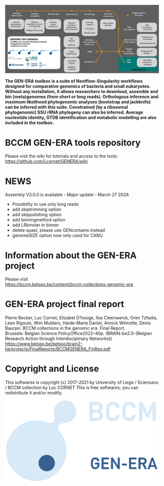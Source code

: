 
![pips](https://github.com/Lcornet/GENERA/blob/main/images/GENERA-pips.png)

**The GEN-ERA toolbox is a suite of Nextflow-Singularity workflows designed for comparative genomics of bacteria and small eukaryotes. Without any installation, it allows researchers to download, assemble and bin (meta)genomes (from short or long reads). Orthologous inference and maximum likelihood phylogenomic analyses (bootstrap and jackknife) can be inferred with this suite. Constrained (by a ribosomal phylogenomic) SSU rRNA phylogeny can also be inferred. Average nucleotide identity, GTDB identification and metabolic modelling are also included in the toolbox.**  

# BCCM GEN-ERA tools repository

Please visit the wiki for tutorials and access to the tools:
https://github.com/Lcornet/GENERA/wiki  

# NEWS
Assembly V3.0.0 is available - Major update - March 27 2024.  
- Possibility to use only long reads    
- add skiptrimming option  
- add skippolishing option  
- add binningmethod option  
- add LRbinnier in binner   
- delete quast, please use GENcontams instead  
- genomeSIZE option now only used for CANU  

# Information about the GEN-ERA project
Please visit  
https://bccm.belspo.be/content/bccm-collections-genomic-era  

# GEN-ERA project final report
Pierre Becker, Luc Cornet, Elizabet D’hooge, Ilse Cleenwerck, Oren Tzfadia, Leen Rigouts, Wim Mulders, Heide-Marie Daniel, Annick Wilmotte, Denis Baurain. BCCM collections in the genomic era. Final Report.  
Brussels: Belgian Science PolicyOffice2022–40p. (BRAIN-be2.0-(Belgian Research Action through Interdisciplinary Networks))  
https://www.belspo.be/belspo/brain2-be/projects/FinalReports/BCCMGENERA_FinRep.pdf  

# Copyright and License

This softwares is copyright (c) 2017-2021 by University of Liege / Sciensano / BCCM collection by Luc CORNET
This is free softwares; you can redistribute it and/or modify.

![BCCM](https://github.com/Lcornet/GENERA/blob/main/images/GENERA-logo.png)  
